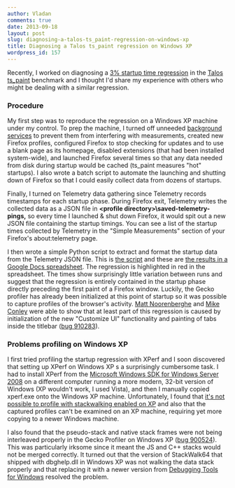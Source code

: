 ```yaml
---
author: Vladan
comments: true
date: 2013-09-18
layout: post
slug: diagnosing-a-talos-ts_paint-regression-on-windows-xp
title: Diagnosing a Talos ts_paint regression on Windows XP
wordpress_id: 157
---
```

Recently, I worked on diagnosing a [3% startup time regression](https://bugzilla.mozilla.org/show_bug.cgi?id=880611) in the [Talos ts_paint](https://wiki.mozilla.org/Buildbot/Talos/Tests#ts_paint) benchmark and I thought I'd share my experience with others who might be dealing with a similar regression.

### Procedure

My first step was to reproduce the regression on a Windows XP machine under my control. To prep the machine, I turned off unneeded [background services](http://www.netsquirrel.com/msconfig/) to prevent them from interfering with measurements, created new Firefox profiles, configured Firefox to stop checking for updates and to use a blank page as its homepage, disabled extensions (that had been installed system-wide), and launched Firefox several times so that any data needed from disk during startup would be cached (ts_paint measures "hot" startups). I also wrote a batch script to automate the launching and shutting down of Firefox so that I could easily collect data from dozens of startups.

Finally, I turned on Telemetry data gathering since Telemetry records timestamps for each startup phase. During Firefox exit, Telemetry writes the collected data as a JSON file in **\<profile directory\>\saved-telemetry-pings\,** so every time I launched & shut down Firefox, it would spit out a new JSON file containing the startup timings. You can see a list of the startup times collected by Telemetry in the "Simple Measurements" section of your Firefox's about:telemetry page.

I then wrote a simple Python script to extract and format the startup data from the Telemetry JSON file. This is [the script](https://github.com/vdjeric/tools) and these are [the results in a Google Docs spreadsheet](https://docs.google.com/spreadsheet/ccc?key=0AvVupx3cwu4edEtIeXhCTUZJbEFERXQwS1NfWEVhdnc&usp=sharing). The regression is highlighted in red in the spreadsheet. The times show surprisingly little variation between runs and suggest that the regression is entirely contained in the startup phase directly preceding the first paint of a Firefox window. Luckily, the Gecko profiler has already been initialized at this point of startup so it was possible to capture profiles of the browser's activity. [Matt Noorenberghe](http://matthew.noorenberghe.com/blog) and [Mike Conley](http://mikeconley.ca/blog/) were able to show that at least part of this regression is caused by initialization of the new "Customize UI" functionality and painting of tabs inside the titlebar ([bug 910283](https://bugzilla.mozilla.org/show_bug.cgi?id=910283)).

### Problems profiling on Windows XP

I first tried profiling the startup regression with XPerf and I soon discovered that setting up XPerf on Windows XP s a surprisingly cumbersome task. I had to install XPerf from the [Microsoft Windows SDK for Windows Server 2008](http://www.microsoft.com/en-us/download/details.aspx?id=24826) on a different computer running a more modern, 32-bit version of Windows (XP wouldn't work, I used Vista), and then I manually copied xperf.exe onto the Windows XP machine. Unfortunately, I found that [it's not possible to profile with stackwalking enabled on XP](http://blogs.msdn.com/b/pigscanfly/archive/2009/08/06/stack-walking-in-xperf.aspx) and also that the captured profiles can't be examined on an XP machine, requiring yet more copying to a newer Windows machine.

I also found that the pseudo-stack and native stack frames were not being interleaved properly in the Gecko Profiler on Windows XP ([bug 900524](https://bugzilla.mozilla.org/show_bug.cgi?id=900524)). This was particularly irksome since it meant the JS and C++ stacks would not be merged correctly. It turned out that the version of StackWalk64 that shipped with dbghelp.dll in Windows XP was not walking the data stack properly and that replacing it with a newer version from [Debugging Tools for Windows](http://msdn.microsoft.com/en-us/windows/hardware/gg463009.aspx) resolved the problem.
